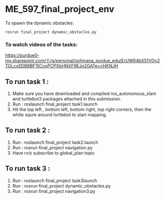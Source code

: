 # ME_597_final_project_env

To spawn the dynamic obstacles:

`rosrun final_project dynamic_obstacles.py`

### To watch videos of the tasks:

https://purdue0-my.sharepoint.com/:f:/g/personal/solimana_purdue_edu/ErUW64bX51VOv2TGLcsSDB8BFTtCcpPCPXbHNXF9EJn2GA?e=cHKNJH



## To run task 1  : 
1. Make sure you have downloaded and compiled ros_autonomous_slam and turtlebot3 packages attached in this submission. 
2. Run : roslaunch final_project task1.launch 
3. Hit the top left , bottom left, bottom right, top right corners, then the white squre around turtlebot to start mapping.

## To run task 2  : 
1. Run : roslaunch final_project task2.launch 
2. Run : rosrun final_project navigation.py
3. Have rviz subscribe to global_plan topic 


## To run task 3  : 
1. Run : roslaunch final_project task3launch 
2. Run : rosrun final_project dynamic_obstacles.py
3. Run : rosrun final_project navigation3.py

